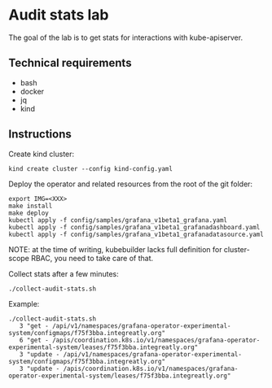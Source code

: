 # Audit stats lab

The goal of the lab is to get stats for interactions with kube-apiserver.

## Technical requirements

- bash
- docker
- jq
- kind

## Instructions

Create kind cluster:

```shell
kind create cluster --config kind-config.yaml
```

Deploy the operator and related resources from the root of the git folder:

```shell
export IMG=<XXX>
make install
make deploy
kubectl apply -f config/samples/grafana_v1beta1_grafana.yaml
kubectl apply -f config/samples/grafana_v1beta1_grafanadashboard.yaml
kubectl apply -f config/samples/grafana_v1beta1_grafanadatasource.yaml
```

NOTE: at the time of writing, kubebuilder lacks full definition for cluster-scope RBAC, you need to take care of that.

Collect stats after a few minutes:

```shell
./collect-audit-stats.sh
```

Example:

```shell
./collect-audit-stats.sh
   3 "get - /api/v1/namespaces/grafana-operator-experimental-system/configmaps/f75f3bba.integreatly.org"
   6 "get - /apis/coordination.k8s.io/v1/namespaces/grafana-operator-experimental-system/leases/f75f3bba.integreatly.org"
   3 "update - /api/v1/namespaces/grafana-operator-experimental-system/configmaps/f75f3bba.integreatly.org"
   3 "update - /apis/coordination.k8s.io/v1/namespaces/grafana-operator-experimental-system/leases/f75f3bba.integreatly.org"
```
